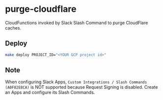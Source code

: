 purge-cloudflare
================

CloudFunctions invoked by Slack Slash Command to purge CloudFlare caches.


Deploy
------

```bash
make deploy PROJECT_ID="<YOUR GCP project id>"
```

Note
----
When configuring Slack Apps, `Custom Integrations / Slash Commands (A0F82E8CA)` is NOT supported because Request Signing is disabled.
Create an Apps and configure its Slash Commands.
